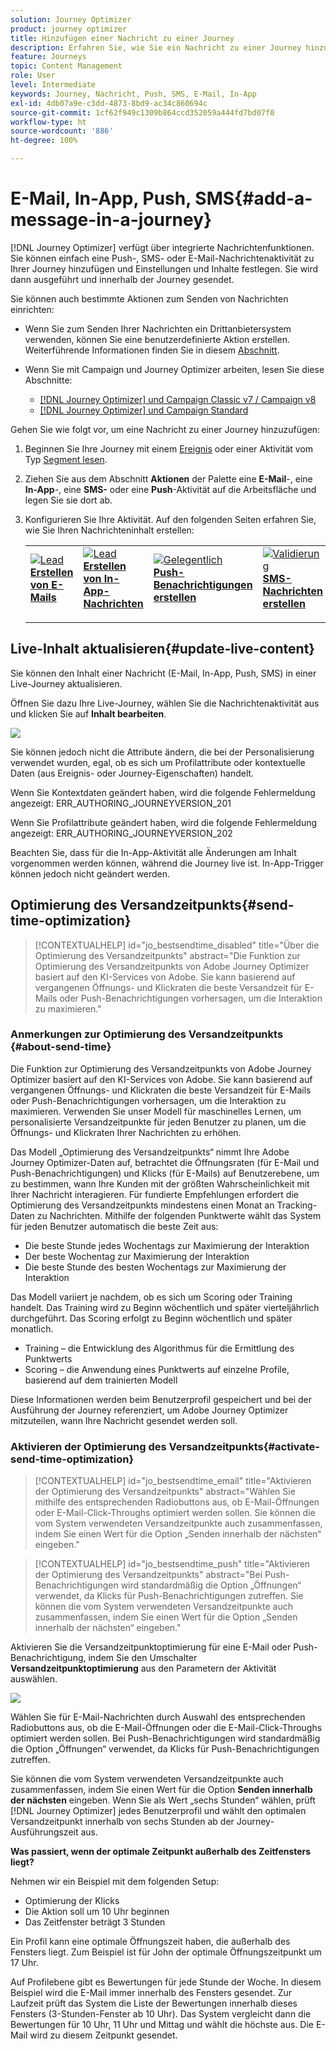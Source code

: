 ```yaml
---
solution: Journey Optimizer
product: journey optimizer
title: Hinzufügen einer Nachricht zu einer Journey
description: Erfahren Sie, wie Sie ein Nachricht zu einer Journey hinzufügen können
feature: Journeys
topic: Content Management
role: User
level: Intermediate
keywords: Journey, Nachricht, Push, SMS, E-Mail, In-App
exl-id: 4db07a9e-c3dd-4873-8bd9-ac34c860694c
source-git-commit: 1cf62f949c1309b864ccd352059a444fd7bd07f0
workflow-type: ht
source-wordcount: '886'
ht-degree: 100%

---
```


# E-Mail, In-App, Push, SMS{#add-a-message-in-a-journey}

[!DNL Journey Optimizer] verfügt über integrierte Nachrichtenfunktionen. Sie können einfach eine Push-, SMS- oder E-Mail-Nachrichtenaktivität zu Ihrer Journey hinzufügen und Einstellungen und Inhalte festlegen. Sie wird dann ausgeführt und innerhalb der Journey gesendet.

Sie können auch bestimmte Aktionen zum Senden von Nachrichten einrichten:

* Wenn Sie zum Senden Ihrer Nachrichten ein Drittanbietersystem verwenden, können Sie eine benutzerdefinierte Aktion erstellen. Weiterführende Informationen finden Sie in diesem [Abschnitt](../action/action.md).

* Wenn Sie mit Campaign und Journey Optimizer arbeiten, lesen Sie diese Abschnitte:

   * [[!DNL Journey Optimizer] und Campaign Classic v7 / Campaign v8](../action/acc-action.md)
   * [[!DNL Journey Optimizer] und Campaign Standard](../action/acs-action.md)

Gehen Sie wie folgt vor, um eine Nachricht zu einer Journey hinzuzufügen:

1. Beginnen Sie Ihre Journey mit einem [Ereignis](general-events.md) oder einer Aktivität vom Typ [Segment lesen](read-segment.md).

1. Ziehen Sie aus dem Abschnitt **Aktionen** der Palette eine **E-Mail**-, eine **In-App**-, eine **SMS-** oder eine **Push**-Aktivität auf die Arbeitsfläche und legen Sie sie dort ab.

1. Konfigurieren Sie Ihre Aktivität. Auf den folgenden Seiten erfahren Sie, wie Sie Ihren Nachrichteninhalt erstellen:

   <table style="table-layout:fixed">
   <tr style="border: 0;">
   <td>
   <a href="../email/create-email.md">
   <img alt="Lead" src="../assets/do-not-localize/email.jpg">
   </a>
   <div><a href="../email/create-email.md"><strong>Erstellen von E-Mails</strong>
   </div>
   <p>
   </td>
   <td>
   <a href="../in-app/create-in-app.md">
   <img alt="Lead" src="../assets/do-not-localize/in-app.jpg">
   </a>
   <div><a href="../in-app/create-in-app.md"><strong>Erstellen von In-App-Nachrichten</strong>
   </div>
   <p>
   </td>
   <td>
   <a href="../push/create-push.md">
   <img alt="Gelegentlich" src="../assets/do-not-localize/push.jpg">
   </a>
   <div>
   <a href="../push/create-push.md"><strong>Push-Benachrichtigungen erstellen<strong></a>
   </div>
   <p>
   </td>
   <td>
   <a href="../sms/create-sms.md">
   <img alt="Validierung" src="../assets/do-not-localize/sms.jpg">
   </a>
   <div>
   <a href="../sms/create-sms.md"><strong>SMS-Nachrichten erstellen</strong></a>
   </div>
   <p>
   </td>
   </tr>
   </table>

## Live-Inhalt aktualisieren{#update-live-content}

Sie können den Inhalt einer Nachricht (E-Mail, In-App, Push, SMS) in einer Live-Journey aktualisieren.

Öffnen Sie dazu Ihre Live-Journey, wählen Sie die Nachrichtenaktivität aus und klicken Sie auf **Inhalt bearbeiten**.

![](assets/add-a-message2.png)

Sie können jedoch nicht die Attribute ändern, die bei der Personalisierung verwendet wurden, egal, ob es sich um Profilattribute oder kontextuelle Daten (aus Ereignis- oder Journey-Eigenschaften) handelt.

Wenn Sie Kontextdaten geändert haben, wird die folgende Fehlermeldung angezeigt: ERR_AUTHORING_JOURNEYVERSION_201

Wenn Sie Profilattribute geändert haben, wird die folgende Fehlermeldung angezeigt: ERR_AUTHORING_JOURNEYVERSION_202

Beachten Sie, dass für die In-App-Aktivität alle Änderungen am Inhalt vorgenommen werden können, während die Journey live ist. In-App-Trigger können jedoch nicht geändert werden.

## Optimierung des Versandzeitpunkts{#send-time-optimization}

>[!CONTEXTUALHELP]
>id="jo_bestsendtime_disabled"
>title="Über die Optimierung des Versandzeitpunkts"
>abstract="Die Funktion zur Optimierung des Versandzeitpunkts von Adobe Journey Optimizer basiert auf den KI-Services von Adobe. Sie kann basierend auf vergangenen Öffnungs- und Klickraten die beste Versandzeit für E-Mails oder Push-Benachrichtigungen vorhersagen, um die Interaktion zu maximieren."

### Anmerkungen zur Optimierung des Versandzeitpunkts {#about-send-time}

Die Funktion zur Optimierung des Versandzeitpunkts von Adobe Journey Optimizer basiert auf den KI-Services von Adobe. Sie kann basierend auf vergangenen Öffnungs- und Klickraten die beste Versandzeit für E-Mails oder Push-Benachrichtigungen vorhersagen, um die Interaktion zu maximieren. Verwenden Sie unser Modell für maschinelles Lernen, um personalisierte Versandzeitpunkte für jeden Benutzer zu planen, um die Öffnungs- und Klickraten Ihrer Nachrichten zu erhöhen.

Das Modell „Optimierung des Versandzeitpunkts“ nimmt Ihre Adobe Journey Optimizer-Daten auf, betrachtet die Öffnungsraten (für E-Mail und Push-Benachrichtigungen) und Klicks (für E-Mails) auf Benutzerebene, um zu bestimmen, wann Ihre Kunden mit der größten Wahrscheinlichkeit mit Ihrer Nachricht interagieren. Für fundierte Empfehlungen erfordert die Optimierung des Versandzeitpunkts mindestens einen Monat an Tracking-Daten zu Nachrichten. Mithilfe der folgenden Punktwerte wählt das System für jeden Benutzer automatisch die beste Zeit aus:

* Die beste Stunde jedes Wochentags zur Maximierung der Interaktion
* Der beste Wochentag zur Maximierung der Interaktion
* Die beste Stunde des besten Wochentags zur Maximierung der Interaktion

Das Modell variiert je nachdem, ob es sich um Scoring oder Training handelt. Das Training wird zu Beginn wöchentlich und später vierteljährlich durchgeführt. Das Scoring erfolgt zu Beginn wöchentlich und später monatlich.

* Training – die Entwicklung des Algorithmus für die Ermittlung des Punktwerts
* Scoring – die Anwendung eines Punktwerts auf einzelne Profile, basierend auf dem trainierten Modell

Diese Informationen werden beim Benutzerprofil gespeichert und bei der Ausführung der Journey referenziert, um Adobe Journey Optimizer mitzuteilen, wann Ihre Nachricht gesendet werden soll.

### Aktivieren der Optimierung des Versandzeitpunkts{#activate-send-time-optimization}

>[!CONTEXTUALHELP]
>id="jo_bestsendtime_email"
>title="Aktivieren der Optimierung des Versandzeitpunkts"
>abstract="Wählen Sie mithilfe des entsprechenden Radiobuttons aus, ob E-Mail-Öffnungen oder E-Mail-Click-Throughs optimiert werden sollen. Sie können die vom System verwendeten Versandzeitpunkte auch zusammenfassen, indem Sie einen Wert für die Option „Senden innerhalb der nächsten“ eingeben."

>[!CONTEXTUALHELP]
>id="jo_bestsendtime_push"
>title="Aktivieren der Optimierung des Versandzeitpunkts"
>abstract="Bei Push-Benachrichtigungen wird standardmäßig die Option „Öffnungen“ verwendet, da Klicks für Push-Benachrichtigungen zutreffen. Sie können die vom System verwendeten Versandzeitpunkte auch zusammenfassen, indem Sie einen Wert für die Option „Senden innerhalb der nächsten“ eingeben."

Aktivieren Sie die Versandzeitpunktoptimierung für eine E-Mail oder Push-Benachrichtigung, indem Sie den Umschalter **Versandzeitpunktoptimierung** aus den Parametern der Aktivität auswählen.

![](../building-journeys/assets/jo-message5.png)

Wählen Sie für E-Mail-Nachrichten durch Auswahl des entsprechenden Radiobuttons aus, ob die E-Mail-Öffnungen oder die E-Mail-Click-Throughs optimiert werden sollen. Bei Push-Benachrichtigungen wird standardmäßig die Option „Öffnungen“ verwendet, da Klicks für Push-Benachrichtigungen zutreffen.

Sie können die vom System verwendeten Versandzeitpunkte auch zusammenfassen, indem Sie einen Wert für die Option **Senden innerhalb der nächsten** eingeben. Wenn Sie als Wert „sechs Stunden“ wählen, prüft [!DNL Journey Optimizer] jedes Benutzerprofil und wählt den optimalen Versandzeitpunkt innerhalb von sechs Stunden ab der Journey-Ausführungszeit aus.

**Was passiert, wenn der optimale Zeitpunkt außerhalb des Zeitfensters liegt?**

Nehmen wir ein Beispiel mit dem folgenden Setup:

* Optimierung der Klicks
* Die Aktion soll um 10 Uhr beginnen
* Das Zeitfenster beträgt 3 Stunden

Ein Profil kann eine optimale Öffnungszeit haben, die außerhalb des Fensters liegt. Zum Beispiel ist für John der optimale Öffnungszeitpunkt um 17 Uhr.

Auf Profilebene gibt es Bewertungen für jede Stunde der Woche. In diesem Beispiel wird die E-Mail immer innerhalb des Fensters gesendet. Zur Laufzeit prüft das System die Liste der Bewertungen innerhalb dieses Fensters (3-Stunden-Fenster ab 10 Uhr). Das System vergleicht dann die Bewertungen für 10 Uhr, 11 Uhr und Mittag und wählt die höchste aus. Die E-Mail wird zu diesem Zeitpunkt gesendet.
